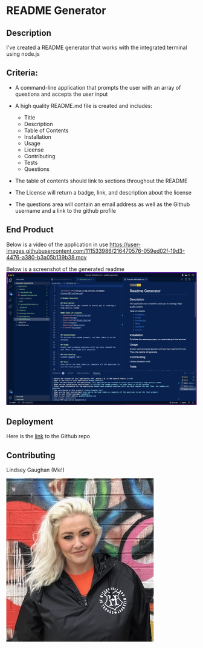 # README Generator

## Description

I've created a README generator that works with the integrated terminal using node.js

## Criteria:

* A command-line application that prompts the user with an array of questions and accepts the user input 
* A high quality README.md file is created and includes:
  - Title
  - Description
  - Table of Contents
  - Installation
  - Usage
  - License 
  - Contributing
  - Tests
  - Questions

* The table of contents should link to sections throughout the README
* The License will return a badge, link, and description about the license
* The questions area will contain an email address as well as the Github username and a link to the github profile

<!-- Video of application in progress -->
## End Product 
Below is a video of the application in use 
https://user-images.githubusercontent.com/111533986/216470576-059ed02f-19d3-4476-a380-b3a05b139b38.mov

<!-- screenshots -->
Below is a screenshot of the generated readme
![screenshot1 of readme application](./application/assets/readmeScreenshot.png)

<!-- link -->
## Deployment
Here is the [link](https://github.com/gaughanln/readME-generator) to the Github repo

## Contributing
Lindsey Gaughan (Me!) 

![Lindsey Gaughan](./application/assets/gaughanln.jpg)





